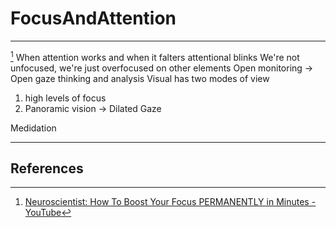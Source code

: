 # FocusAndAttention

___

[^1]
When attention works and when it falters
attentional blinks
We're not unfocused, we're just overfocused on other elements
Open monitoring -> Open gaze thinking and analysis
Visual has two modes of view

1. high levels of focus
2. Panoramic vision -> Dilated Gaze

Medidation

___

## References

[^1]: [Neuroscientist: How To Boost Your Focus PERMANENTLY in Minutes - YouTube](https://www.youtube.com/watch?v=fH7N9YRxMYc)
